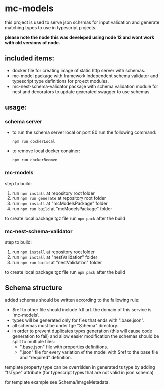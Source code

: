 # mc-models
this project is used to serve json schemas for input validation and generate matching types to use in typescript projects.

 **please note the node this was developed using node 12 and wont work with old versions of node.**

## included items:
*  docker file for creating image of static http server with schemas.
*  mc-model package with framework independent schema validator and typescript type definitions for project modules.
*  mc-nest-schema-validator package with schema validation module for nest and decorators to update generated swagger to use schemas.

 ## usage:
 ### schema server
 * to run the schema server local on port 80 run the following command:
     ```
    npm run dockerLocal
    ```  
* to remove local docker conainer:
    ```
    npm run dockerReomve
    ```

### mc-models
step to build:
1. run ```npm install``` at repository root folder
2. run ```npm run generate``` at repository root folder
3. run ```npm install``` at "mcModelsPackage" folder
4. run ```npm run build``` at "mcModelsPackage" folder

to create local package tgz file run ```npm pack``` after the build

### mc-nest-schema-validator
step to build:
1. run ```npm install``` at repository root folder
2. run ```npm install``` at "nestValidation" folder
3. run ```npm run build``` at "nestValidation" folder

to create local package tgz file run ```npm pack``` after the build

## Schema structure
added schemas should be written according to the fallowing rule:
* $ref to other file should include full url. the domain of this service is 'mc-models'.
* types will be generated only for files that ends with ".base.json".
* all schemas must be under tge "Schema" directory.
* in order to prevent duplicates types generation (this will cause code generation to fail) and allow easier modification the schemas should be split to multiple files:
  * ".base.json" file with properties definitions.
  * ".json" file for every variation of the model with $ref to the base file and "required" definition. 

template property type can be overridden in generated ts type by adding "tsType" attribute (for typescript types that are not valid in json schema) 

for template example see Schema/ImageMetadata.


